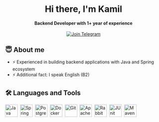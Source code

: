 <div align="center">
  <h1>Hi there, I'm Kamil</h1>
  
  <h4>Backend Developer with 1+ year of experience</h4>

  <a href="https://t.me/kkhuzzyatov">
    <img src="https://img.shields.io/badge/Join%20Telegram-0088cc?style=for-the-badge&logo=telegram&logoColor=white" alt="Join Telegram"/>
  </a>
</div>

## 😇 About me

- ⚡ Experienced in building backend applications with Java and Spring ecosystem <br>
- ⚡ Additional fact: I speak English (B2) <br>

## 🛠️ Languages and Tools

<img src="https://cdn.jsdelivr.net/gh/devicons/devicon/icons/java/java-original.svg" title="Java" width="40" height="40"/>&nbsp;
<img src="https://cdn.jsdelivr.net/gh/devicons/devicon/icons/spring/spring-original.svg" title="Spring" width="40" height="40"/>&nbsp;
<img src="https://cdn.jsdelivr.net/gh/devicons/devicon/icons/postgresql/postgresql-original.svg" title="PostgreSQL" width="40" height="40"/>&nbsp;
<img src="https://cdn.jsdelivr.net/gh/devicons/devicon/icons/docker/docker-original.svg" title="Docker" width="40" height="40"/>&nbsp;
<img src="https://cdn.jsdelivr.net/gh/devicons/devicon/icons/git/git-original.svg" title="Git" width="40" height="40"/>&nbsp;
<img src="https://cdn.jsdelivr.net/gh/devicons/devicon/icons/apachekafka/apachekafka-original.svg" title="Apache Kafka" width="40" height="40"/>&nbsp;
<img src="https://cdn.jsdelivr.net/gh/devicons/devicon/icons/rabbitmq/rabbitmq-original.svg" title="RabbitMQ" width="40" height="40"/>&nbsp;
<img src="https://cdn.jsdelivr.net/gh/devicons/devicon/icons/junit/junit-plain.svg" title="JUnit" width="40" height="40"/>&nbsp;
<img src="https://cdn.jsdelivr.net/gh/devicons/devicon/icons/maven/maven-original.svg" title="Maven" width="40" height="40"/>&nbsp;
